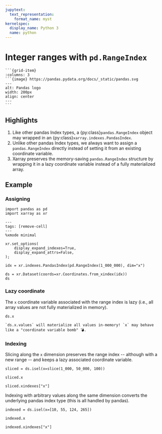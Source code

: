 ```yaml
---
jupytext:
  text_representation:
    format_name: myst
kernelspec:
  display_name: Python 3
  name: python
---
```


# Integer ranges with `pd.RangeIndex`

````{grid}
```{grid-item}
:columns: 3
```{image} https://pandas.pydata.org/docs/_static/pandas.svg
---
alt: Pandas logo
width: 200px
align: center
---
```
````

## Highlights

1. Like other pandas Index types, a {py:class}`pandas.RangeIndex` object may wrapped in an {py:class}`xarray.indexes.PandasIndex`.
1. Unlike other pandas Index types, we always want to assign a `pandas.RangeIndex` directly instead of setting it from an existing coordinate variable.
1. Xarray preserves the memory-saving `pandas.RangeIndex` structure by wrapping it in a lazy coordinate variable instead of a fully materialized array.

## Example

### Assigning

```{code-cell} python
import pandas as pd
import xarray as xr
```

```{code-cell} python
---
tags: [remove-cell]
---
%xmode minimal

xr.set_options(
    display_expand_indexes=True,
    display_expand_attrs=False,
);
```

```{code-cell} python
idx = xr.indexes.PandasIndex(pd.RangeIndex(1_000_000), dim="x")

ds = xr.Dataset(coords=xr.Coordinates.from_xindex(idx))
ds
```

### Lazy coordinate

The `x` coordinate variable associated with the range index is lazy (i.e., all
array values are not fully materialized in memory).

```{code-cell} python
ds.x
```

```{important}
`ds.x.values` will materialize all values in-memory! `x` may behave like a "coordinate variable bomb" 💣.
```

### Indexing

Slicing along the `x` dimension preserves the range index -- although with a new
range -- and keeps a lazy associated coordinate variable.

```{code-cell} python
sliced = ds.isel(x=slice(1_000, 50_000, 100))

sliced.x
```

```{code-cell} python
sliced.xindexes["x"]
```

Indexing with arbitrary values along the same dimension converts the underlying
pandas index type (this is all handled by pandas).

```{code-cell} python
indexed = ds.isel(x=[10, 55, 124, 265])

indexed.x
```

```{code-cell} python
indexed.xindexes["x"]
```
